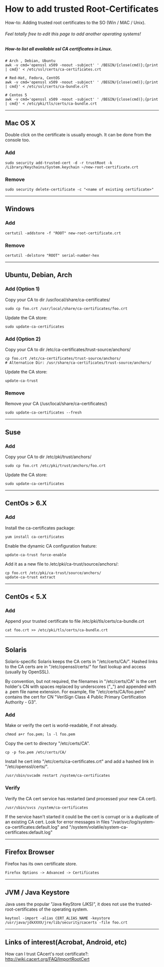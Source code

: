 # How to add trusted Root-Certificates

How-to: Adding trusted root certificates to the SO (Win / MAC / Unix).

###### Feel totally free to edit this page to add another operating systems!

##### How-to list all available ssl CA certificates in Linux.
```
# Arch , Debian, Ubuntu
awk -v cmd='openssl x509 -noout -subject' ' /BEGIN/{close(cmd)};{print | cmd}' < /etc/ssl/certs/ca-certificates.crt

# Red-Hat, Fedora, CentOS
awk -v cmd='openssl x509 -noout -subject' ' /BEGIN/{close(cmd)};{print | cmd}' < /etc/ssl/certs/ca-bundle.crt

# Centos 5
awk -v cmd='openssl x509 -noout -subject' ' /BEGIN/{close(cmd)};{print | cmd}' < /etc/pki/tls/certs/ca-bundle.crt
```
---

## Mac OS X

Double click on the certificate is usually enough. It can be done from the console too.

### Add
```
sudo security add-trusted-cert -d -r trustRoot -k /Library/Keychains/System.keychain ~/new-root-certificate.crt
```
### Remove
```
sudo security delete-certificate -c "<name of existing certificate>"
```

---

## Windows

### Add
```
certutil -addstore -f "ROOT" new-root-certificate.crt
```

### Remove
```
certutil -delstore "ROOT" serial-number-hex
```

---

## Ubuntu, Debian, Arch

### Add (Option 1)
Copy your CA to dir /usr/local/share/ca-certificates/
```
sudo cp foo.crt /usr/local/share/ca-certificates/foo.crt
```
Update the CA store:
```
sudo update-ca-certificates
```
### Add (Option 2)
Copy your CA to dir /etc/ca-certificates/trust-source/anchors/
```
cp foo.crt /etc/ca-certificates/trust-source/anchors/
# Alternatice Dir: /usr/share/ca-certificates/trust-source/anchors/
```
Update the CA store:
```
update-ca-trust
```

### Remove

Remove your CA (/usr/local/share/ca-certificates/)
```
sudo update-ca-certificates --fresh
```

---

## Suse 

### Add
Copy your CA to dir /etc/pki/trust/anchors/
```
sudo cp foo.crt /etc/pki/trust/anchors/foo.crt
```
Update the CA store:
```
sudo update-ca-certificates
```

---

## CentOs > 6.X

### Add
Install the ca-certificates package:
```
yum install ca-certificates
```
Enable the dynamic CA configuration feature:
```
update-ca-trust force-enable
```
Add it as a new file to /etc/pki/ca-trust/source/anchors/:
```
cp foo.crt /etc/pki/ca-trust/source/anchors/
update-ca-trust extract
```

---

## CentOs < 5.X

### Add
Append your trusted certificate to file /etc/pki/tls/certs/ca-bundle.crt
```
cat foo.crt >> /etc/pki/tls/certs/ca-bundle.crt
```

---

## Solaris

Solaris-specific Solaris keeps the CA certs in "/etc/certs/CA/".
Hashed links to the CA certs are in "/etc/openssl/certs/" for fast lookup and access (usually by OpenSSL). 

By convention, but not required, the filenames in "/etc/certs/CA" is the cert holder's CN with spaces replaced by underscores ("_") and appended with a .pem file name extension. For example, file "/etc/certs/CA/foo.pem" contains the cert for CN "VeriSign Class 4 Public Primary Certification Authority - G3".

### Add

Make or verify the cert is world-readable, if not already.
```
chmod a+r foo.pem; ls -l foo.pem
```

Copy the cert to directory "/etc/certs/CA".
```
cp -p foo.pem /etc/certs/CA/
```

Install he cert into "/etc/certs/ca-certificates.crt" and add a hashed link in "/etc/openssl/certs/".
```
/usr/sbin/svcadm restart /system/ca-certificates
```

### Verify

Verify the CA cert service has restarted (and processed your new CA cert).
```
/usr/sbin/svcs /system/ca-certificates
```
If the service hasn't started it could be the cert is corrupt or is a duplicate of an existing CA cert. Look for error messages in files "/var/svc/log/system-ca-certificates:default.log" and "/system/volatile/system-ca-certificates:default.log"

---

## Firefox Browser
Firefox has its own certificate store.
```
Firefox Options -> Advanced -> Certificates
```

---

## JVM / Java Keystore
Java uses the popular "Java KeyStore (JKS)", it does not use the trusted-root-certificates of the operating system.
```
keytool -import -alias CERT_ALIAS_NAME -keystore /usr/java/jdkXXXX/jre/lib/security/cacerts -file foo.crt
```
---

## Links of interest​ (Acrobat, Android, etc)
How can I trust CAcert's root certificate?: http://wiki.cacert.org/FAQ/ImportRootCert

